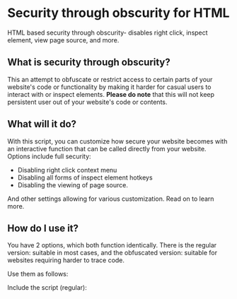 # Security through obscurity for HTML
HTML based security through obscurity- disables right click, inspect element, view page source, and more.

## What is security through obscurity?
This an attempt to obfuscate or restrict access to certain parts of your website's code or functionality by making it harder for casual users to interact with or inspect elements.
**Please do note** that this will not keep persistent user out of your website's code or contents.

## What will it do?
With this script, you can customize how secure your website becomes with an interactive function that can be called directly from your website.
Options include full security:
- Disabling right click context menu
- Disabling all forms of inspect element hotkeys
- Disabling the viewing of page source.

And other settings allowing for various customization. Read on to learn more.

## How do I use it?
You have 2 options, which both function identically.
There is the regular version: suitable in most cases, and the obfuscated version: suitable for websites requiring harder to trace code.

Use them as follows:

Include the script (regular):
```html

